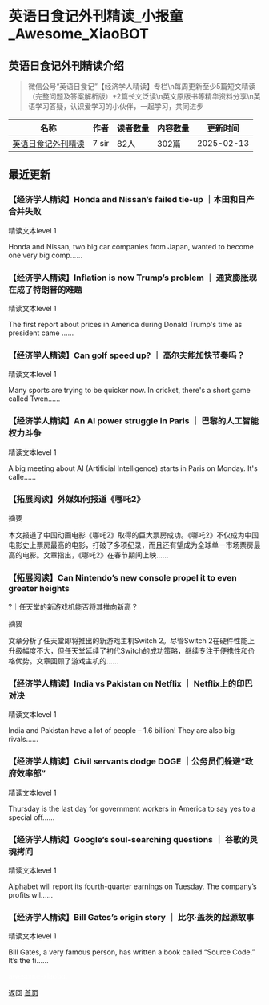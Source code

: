 # 英语日食记外刊精读_小报童_Awesome_XiaoBOT

## 英语日食记外刊精读介绍
> 微信公号“英语日食记”【经济学人精读】专栏\n每周更新至少5篇短文精读（完整问题及答案解析版）+2篇长文泛读\n英文原版书等精华资料分享\n英语学习答疑，认识爱学习的小伙伴，一起学习，共同进步  
  


|名称|作者|读者数量|内容数量|更新时间|
|---|---|---|---|---|
|[英语日食记外刊精读](https://xiaobot.net/p/Englishous-eco?refer=0b133df9-27dc-423b-8101-639049001c13)|7 sir|82人|302篇|2025-02-13|

## 最近更新
### 【经济学人精读】Honda and Nissan’s failed tie-up ｜本田和日产合并失败

精读文本level 1

Honda and Nissan, two big car companies from Japan, wanted to become one very
big comp......

### 【经济学人精读】Inflation is now Trump’s problem ｜ 通货膨胀现在成了特朗普的难题

精读文本level 1

The first report about prices in America during Donald Trump's time as
president came ......

### 【经济学人精读】Can golf speed up? ｜ 高尔夫能加快节奏吗？

精读文本level 1

Many sports are trying to be quicker now. In cricket, there's a short game
called Twen......

### 【经济学人精读】An AI power struggle in Paris ｜ 巴黎的人工智能权力斗争

精读文本level 1

A big meeting about AI (Artificial Intelligence) starts in Paris on Monday.
It's calle......

### 【拓展阅读】外媒如何报道《哪吒2》

摘要

本文报道了中国动画电影《哪吒2》取得的巨大票房成功。《哪吒2》不仅成为中国电影史上票房最高的电影，打破了多项纪录，而且还有望成为全球单一市场票房最高的电影。文章指出，《哪吒2》在春节期间上映......

### 【拓展阅读】Can Nintendo’s new console propel it to even greater heights
?｜任天堂的新游戏机能否将其推向新高？

摘要

文章分析了任天堂即将推出的新游戏主机Switch 2。尽管Switch
2在硬件性能上升级幅度不大，但任天堂延续了初代Switch的成功策略，继续专注于便携性和价格优势。文章回顾了游戏主机的......

### 【经济学人精读】India vs Pakistan on Netflix ｜ Netflix上的印巴对决

精读文本level 1

India and Pakistan have a lot of people – 1.6 billion! They are also big
rivals......

### 【经济学人精读】Civil servants dodge DOGE ｜公务员们躲避“政府效率部”

精读文本level 1

Thursday is the last day for government workers in America to say yes to a
special off......

### 【经济学人精读】Google’s soul-searching questions ｜ 谷歌的灵魂拷问

精读文本level 1

Alphabet will report its fourth-quarter earnings on Tuesday. The company’s
profits wil......

### 【经济学人精读】Bill Gates’s origin story ｜ 比尔·盖茨的起源故事

精读文本level 1

Bill Gates, a very famous person, has written a book called “Source Code.”
It’s the fi......


<a href="https://github.com/Reno9527/awesome-xiaobot" style="color: white; text-decoration: none;">awesome-xiaobot</a>

返回 [首页](../README.md)
